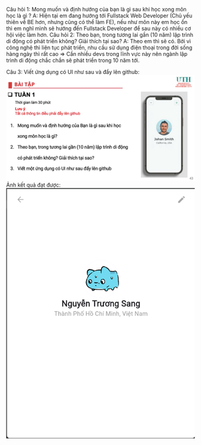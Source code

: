 Câu hỏi 1: Mong muốn và định hướng của bạn là gì sau khi học xong môn học là gì ?
A: Hiện tại em đang hướng tới Fullstack Web Developer (Chủ yếu thiên về BE hơn, nhưng cũng có thể làm FE), nếu như môn này em học ổn thì em nghĩ mình sẽ hướng đến Fullstack Developer để sau này có nhiều cơ hội việc làm hơn.
Câu hỏi 2: Theo bạn, trong tương lai gần (10 năm) lập trình di động có phát triển không? Giải thích tại sao?
A: Theo em thì sẽ có. Bởi vì công nghệ thì liên tục phát triển, nhu cầu sử dụng điện thoại trong đời sống hàng ngày thì rất cao => Cần nhiều devs trong lĩnh vực này nên ngành lập trình di động chắc chắn sẽ phát triển trong 10 năm tới.

Câu 3: Viết ứng dụng có UI như sau và đẩy lên github:
![Yêu cầu](./images/image-1.png)
Ảnh kết quả đạt được:
![Kết quả](./images/image.png)


